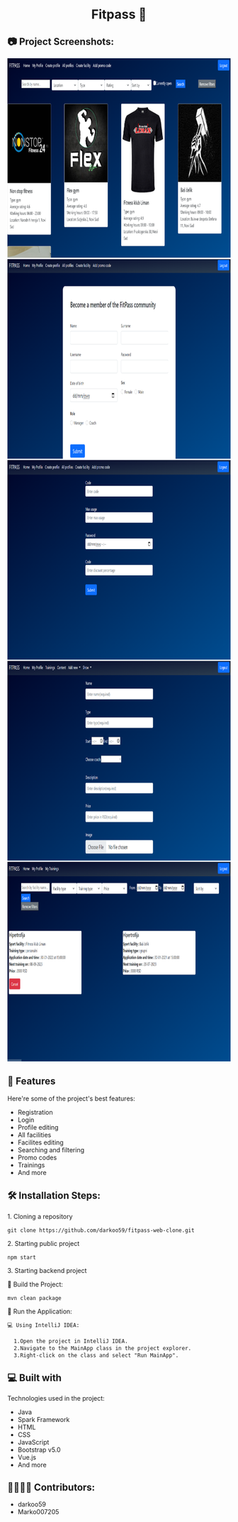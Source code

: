<h1 align="center" id="title">Fitpass 💪</h1>

<h2>📷 Project Screenshots:</h2>

<img src="https://github.com/darkoo59/FitPass-web-app/blob/dev/FitPass/src/main/resources/static/vue/src/assets/images/ss1.png" alt="project-screenshot" width="900" height="450/">

<img src="https://github.com/darkoo59/FitPass-web-app/blob/dev/FitPass/src/main/resources/static/vue/src/assets/images/ss2.png" alt="project-screenshot" width="900" height="450/">

<img src="https://github.com/darkoo59/FitPass-web-app/blob/dev/FitPass/src/main/resources/static/vue/src/assets/images/ss3.png" alt="project-screenshot" width="900" height="450/">

<img src="https://github.com/darkoo59/FitPass-web-app/blob/dev/FitPass/src/main/resources/static/vue/src/assets/images/ss4.png" alt="project-screenshot" width="900" height="450/">

<img src="https://github.com/darkoo59/FitPass-web-app/blob/dev/FitPass/src/main/resources/static/vue/src/assets/images/ss5.png" alt="project-screenshot" width="900" height="450/">

  
  
<h2>🧐 Features</h2>

Here're some of the project's best features:

*   Registration
*   Login
*   Profile editing
*   All facilities
*   Facilites editing
*   Searching and filtering
*   Promo codes
*   Trainings
*   And more

<h2>🛠️ Installation Steps:</h2>

<p>1. Cloning a repository</p>

```
git clone https://github.com/darkoo59/fitpass-web-clone.git
```

<p>2. Starting public project</p>

```
npm start
```

<p>3. Starting backend project</p>

🔧 Build the Project:

```
mvn clean package
```

🚀 Run the Application:

    💻 Using IntelliJ IDEA:

      1.Open the project in IntelliJ IDEA.
      2.Navigate to the MainApp class in the project explorer.
      3.Right-click on the class and select "Run MainApp".
  
<h2>💻 Built with</h2>

Technologies used in the project:

*   Java
*   Spark Framework
*   HTML
*   CSS
*   JavaScript
*   Bootstrap v5.0
*   Vue.js
*   And more

<h2>👩‍👨‍👦‍👧 Contributors:</h2>

*   darkoo59
*   Marko007205

